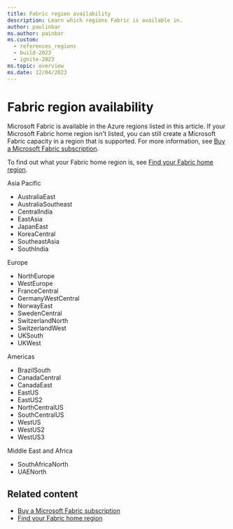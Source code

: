 ```yaml
---
title: Fabric region availability
description: Learn which regions Fabric is available in.
author: paulinbar
ms.author: painbar
ms.custom:
  - references_regions
  - build-2023
  - ignite-2023
ms.topic: overview
ms.date: 12/04/2023
---
```


# Fabric region availability

Microsoft Fabric is available in the Azure regions listed in this article. If your Microsoft Fabric home region isn't listed, you can still create a Microsoft Fabric capacity in a region that is supported. For more information, see [Buy a Microsoft Fabric subscription](../enterprise/buy-subscription.md).

To find out what your Fabric home region is, see [Find your Fabric home region](./find-fabric-home-region.md).

Asia Pacific

* AustraliaEast
* AustraliaSoutheast
* CentralIndia
* EastAsia
* JapanEast
* KoreaCentral
* SoutheastAsia
* SouthIndia

Europe

* NorthEurope
* WestEurope
* FranceCentral
* GermanyWestCentral
* NorwayEast
* SwedenCentral
* SwitzerlandNorth
* SwitzerlandWest
* UKSouth
* UKWest

Americas

* BrazilSouth
* CanadaCentral
* CanadaEast
* EastUS
* EastUS2
* NorthCentralUS
* SouthCentralUS
* WestUS
* WestUS2
* WestUS3

Middle East and Africa

* SouthAfricaNorth
* UAENorth

## Related content

* [Buy a Microsoft Fabric subscription](../enterprise/buy-subscription.md)
* [Find your Fabric home region](./find-fabric-home-region.md)
